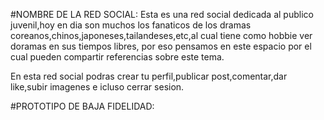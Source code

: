 #NOMBRE DE LA RED SOCIAL:
Esta es una red social dedicada al publico juvenil,hoy en dia son muchos los fanaticos de los dramas coreanos,chinos,japoneses,tailandeses,etc,al cual tiene como hobbie ver doramas en sus tiempos libres, por eso pensamos en este espacio por el cual pueden compartir referencias sobre este tema.

En esta red social podras crear tu perfil,publicar post,comentar,dar like,subir imagenes e icluso cerrar sesion.


#PROTOTIPO DE BAJA FIDELIDAD:
